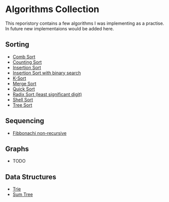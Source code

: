 # Algorithms Collection

This reporistory contains a few algorithms I was implementing as a practise. 
In future new implementaions would be added here.

## Sorting
  * [Comb Sort](https://github.com/vformanyuk/AlgorithmsCollection/blob/master/Algorithms/Sort/CombSort.cs)
  * [Counting Sort](https://github.com/vformanyuk/AlgorithmsCollection/blob/master/Algorithms/Sort/CountingSort.cs)
  * [Insertion Sort](https://github.com/vformanyuk/AlgorithmsCollection/blob/master/Algorithms/Sort/InsertionSort.cs)
  * [Insertion Sort with binary search](https://github.com/vformanyuk/AlgorithmsCollection/blob/master/Algorithms/Sort/InsertionSortWithBinarySearch.cs)
  * [K-Sort](https://github.com/vformanyuk/AlgorithmsCollection/blob/master/Algorithms/Sort/KSort.cs)
  * [Merge Sort](https://github.com/vformanyuk/AlgorithmsCollection/blob/master/Algorithms/Sort/MergeSort.cs)
  * [Quick Sort](https://github.com/vformanyuk/AlgorithmsCollection/blob/master/Algorithms/Sort/QuickSort.cs)
  * [Radix Sort (least significant digit)](https://github.com/vformanyuk/AlgorithmsCollection/blob/master/Algorithms/Sort/RadixSort.cs)
  * [Shell Sort](https://github.com/vformanyuk/AlgorithmsCollection/blob/master/Algorithms/Sort/ShellSort.cs)
  * [Tree Sort](https://github.com/vformanyuk/AlgorithmsCollection/blob/master/Algorithms/Sort/TreeSort.cs)
## Sequencing
  * [Fibbonachi non-recursive](https://github.com/vformanyuk/AlgorithmsCollection/blob/master/Algorithms/Sequences/Fibb.cs)
## Graphs
  * TODO
## Data Structures
  * [Trie](https://github.com/vformanyuk/AlgorithmsCollection/blob/master/Algorithms/DataStructures/Trie.cs)
  * [Sum Tree](https://github.com/vformanyuk/AlgorithmsCollection/blob/master/Algorithms/DataStructures/SumTree.cs)
